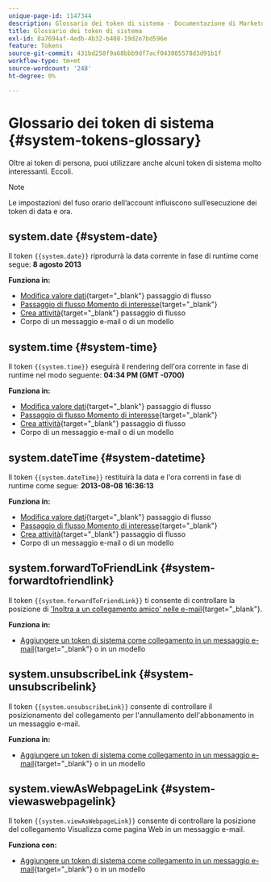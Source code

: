 ```yaml
---
unique-page-id: 1147344
description: Glossario dei token di sistema - Documentazione di Marketo - Documentazione del prodotto
title: Glossario dei token di sistema
exl-id: 8a7694af-4edb-4b32-b408-19d2e7bd596e
feature: Tokens
source-git-commit: 431bd258f9a68bbb9df7acf043085578d3d91b1f
workflow-type: tm+mt
source-wordcount: '248'
ht-degree: 0%

---
```


# Glossario dei token di sistema {#system-tokens-glossary}

Oltre ai token di persona, puoi utilizzare anche alcuni token di sistema molto interessanti. Eccoli.

>[!NOTE]
>
>Le impostazioni del fuso orario dell’account influiscono sull’esecuzione dei token di data e ora.

## system.date {#system-date}

Il token `{{system.date}}` riprodurrà la data corrente in fase di runtime come segue: **8 agosto 2013**

**Funziona in:**

* [Modifica valore dati](/help/marketo/product-docs/core-marketo-concepts/smart-campaigns/flow-actions/change-data-value.md){target="_blank"} passaggio di flusso
* [Passaggio di flusso Momento di interesse](/help/marketo/product-docs/core-marketo-concepts/smart-campaigns/flow-actions/interesting-moment.md){target="_blank"}
* [Crea attività](/help/marketo/product-docs/core-marketo-concepts/smart-campaigns/salesforce-flow-actions/create-task.md){target="_blank"} passaggio di flusso
* Corpo di un messaggio e-mail o di un modello

## system.time {#system-time}

Il token `{{system.time}}` eseguirà il rendering dell&#39;ora corrente in fase di runtime nel modo seguente: **04:34 PM (GMT -0700)**

**Funziona in:**

* [Modifica valore dati](/help/marketo/product-docs/core-marketo-concepts/smart-campaigns/flow-actions/change-data-value.md){target="_blank"} passaggio di flusso
* [Passaggio di flusso Momento di interesse](/help/marketo/product-docs/core-marketo-concepts/smart-campaigns/flow-actions/interesting-moment.md){target="_blank"}
* [Crea attività](/help/marketo/product-docs/core-marketo-concepts/smart-campaigns/salesforce-flow-actions/create-task.md){target="_blank"} passaggio di flusso
* Corpo di un messaggio e-mail o di un modello

## system.dateTime {#system-datetime}

Il token `{{system.dateTime}}` restituirà la data e l&#39;ora correnti in fase di runtime come segue: **2013-08-08 16:36:13**

**Funziona in:**

* [Modifica valore dati](/help/marketo/product-docs/core-marketo-concepts/smart-campaigns/flow-actions/change-data-value.md){target="_blank"} passaggio di flusso
* [Passaggio di flusso Momento di interesse](/help/marketo/product-docs/core-marketo-concepts/smart-campaigns/flow-actions/interesting-moment.md){target="_blank"}
* [Crea attività](/help/marketo/product-docs/core-marketo-concepts/smart-campaigns/salesforce-flow-actions/create-task.md){target="_blank"} passaggio di flusso
* Corpo di un messaggio e-mail o di un modello

## system.forwardToFriendLink {#system-forwardtofriendlink}

Il token `{{system.forwardToFriendLink}}` ti consente di controllare la posizione di [&#39;Inoltra a un collegamento amico&#39; nelle e-mail](/help/marketo/product-docs/email-marketing/general/functions-in-the-editor/forward-to-a-friend-link-in-emails.md){target="_blank"}.

**Funziona in:**

* [Aggiungere un token di sistema come collegamento in un messaggio e-mail](/help/marketo/product-docs/email-marketing/general/using-tokens/add-a-system-token-as-a-link-in-an-email.md){target="_blank"} o in un modello

## system.unsubscribeLink {#system-unsubscribelink}

Il token `{{system.unsubscribeLink}}` consente di controllare il posizionamento del collegamento per l&#39;annullamento dell&#39;abbonamento in un messaggio e-mail.

**Funziona in:**

* [Aggiungere un token di sistema come collegamento in un messaggio e-mail](/help/marketo/product-docs/email-marketing/general/using-tokens/add-a-system-token-as-a-link-in-an-email.md){target="_blank"} o in un modello

## system.viewAsWebpageLink {#system-viewaswebpagelink}

Il token `{{system.viewAsWebpageLink}}` consente di controllare la posizione del collegamento Visualizza come pagina Web in un messaggio e-mail.

**Funziona con:**

* [Aggiungere un token di sistema come collegamento in un messaggio e-mail](/help/marketo/product-docs/email-marketing/general/using-tokens/add-a-system-token-as-a-link-in-an-email.md){target="_blank"} o in un modello
